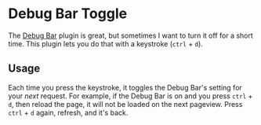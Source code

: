 # Debug Bar Toggle

The [Debug Bar](http://wordpress.org/extend/plugins/debug-bar/) plugin is great, but sometimes I want to turn it off for a short time.  This plugin lets you do that with a keystroke (`ctrl` + `d`).

## Usage

Each time you press the keystroke, it toggles the Debug Bar's setting for your *next* request.  For example, if the Debug Bar is on and you press `ctrl` + `d`, then reload the page, it will not be loaded on the next pageview.  Press `ctrl` + `d` again, refresh, and it's back.
